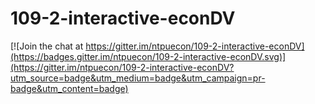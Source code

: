 # 109-2-interactive-econDV

[![Join the chat at https://gitter.im/ntpuecon/109-2-interactive-econDV](https://badges.gitter.im/ntpuecon/109-2-interactive-econDV.svg)](https://gitter.im/ntpuecon/109-2-interactive-econDV?utm_source=badge&utm_medium=badge&utm_campaign=pr-badge&utm_content=badge)
